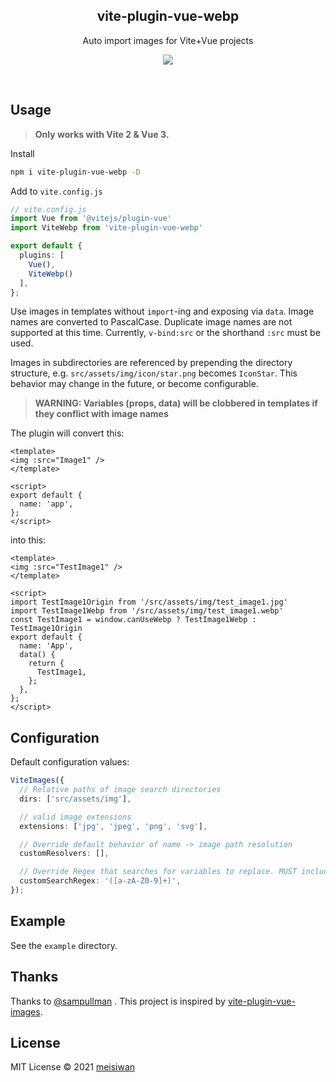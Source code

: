 <h2 align='center'>vite-plugin-vue-webp</h2>

<p align='center'>Auto import images for Vite+Vue projects</p>

<p align='center'>
<a href='https://www.npmjs.com/package/vite-plugin-vue-webp'>
  <img src='https://img.shields.io/npm/v/vite-plugin-vue-webp?color=222&style=flat-square'>
</a>
</p>

<br>

## Usage

> **Only works with Vite 2 & Vue 3.**

Install

```bash
npm i vite-plugin-vue-webp -D
```

Add to `vite.config.js`

```ts
// vite.config.js
import Vue from '@vitejs/plugin-vue'
import ViteWebp from 'vite-plugin-vue-webp'

export default {
  plugins: [
    Vue(),
    ViteWebp()
  ],
};
```

Use images in templates without `import`-ing and exposing via `data`. Image names are converted to PascalCase. Duplicate image names are not
supported at this time. Currently, `v-bind:src` or the shorthand `:src` must be used.

Images in subdirectories are referenced by prepending the directory structure, e.g. `src/assets/img/icon/star.png` becomes `IconStar`. This
behavior may change in the future, or become configurable.

> **WARNING: Variables (props, data) will be clobbered in templates if they conflict with image names**

The plugin will convert this:

```vue
<template>
<img :src="Image1" />
</template>

<script>
export default {
  name: 'app',
};
</script>
```

into this:

```vue
<template>
<img :src="TestImage1" />
</template>

<script>
import TestImage1Origin from '/src/assets/img/test_image1.jpg'
import TestImage1Webp from '/src/assets/img/test_image1.webp'
const TestImage1 = window.canUseWebp ? TestImage1Webp : TestImage1Origin
export default {
  name: 'App',
  data() {
    return {
      TestImage1,
    };
  },
};
</script>
```

## Configuration

Default configuration values:

```ts
ViteImages({
  // Relative paths of image search directories
  dirs: ['src/assets/img'],

  // valid image extensions
  extensions: ['jpg', 'jpeg', 'png', 'svg'],

  // Override default behavior of name -> image path resolution
  customResolvers: [],

  // Override Regex that searches for variables to replace. MUST include group
  customSearchRegex: '([a-zA-Z0-9]+)',
});
```

## Example

See the `example` directory.

## Thanks

Thanks to [@sampullman](https://github.com/sampullman) . This project is inspired by
[vite-plugin-vue-images](https://github.com/sampullman/vite-plugin-components).

## License

MIT License © 2021 [meisiwan](https://github.com/meisiwan)
